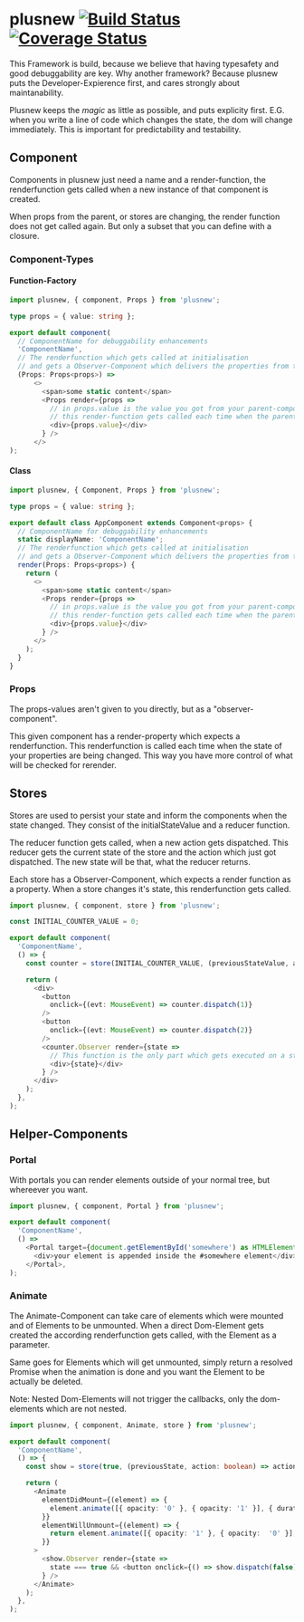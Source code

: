 # plusnew [![Build Status](https://api.travis-ci.org/plusnew/plusnew.svg?branch=master)](https://travis-ci.org/plusnew/plusnew) [![Coverage Status](https://coveralls.io/repos/github/plusnew/plusnew/badge.svg?branch=master)](https://coveralls.io/github/plusnew/plusnew)

This Framework is build, because we believe that having typesafety and good debuggability are key.
Why another framework? Because plusnew puts the Developer-Expierence first, and cares strongly about maintanability.

Plusnew keeps the *magic* as little as possible, and puts explicity first.
E.G. when you write a line of code which changes the state, the dom will change immediately. This is important for predictability and testability.

## Component
Components in plusnew just need a name and a render-function,
the renderfunction gets called when a new instance of that component is created.

When props from the parent, or stores are changing, the render function does not get called again. But only a subset that you can define with a closure.

### Component-Types
#### Function-Factory

```ts
import plusnew, { component, Props } from 'plusnew';

type props = { value: string };

export default component(
  // ComponentName for debuggability enhancements
  'ComponentName',
  // The renderfunction which gets called at initialisation
  // and gets a Observer-Component which delivers the properties from the parent
  (Props: Props<props>) =>
      <>
        <span>some static content</span>
        <Props render={props =>
          // in props.value is the value you got from your parent-component
          // this render-function gets called each time when the parent gives you new properties
          <div>{props.value}</div>
        } />
      </>
);
```

#### Class

```ts
import plusnew, { Component, Props } from 'plusnew';

type props = { value: string };

export default class AppComponent extends Component<props> {
  // ComponentName for debuggability enhancements
  static displayName: 'ComponentName';
  // The renderfunction which gets called at initialisation
  // and gets a Observer-Component which delivers the properties from the parent
  render(Props: Props<props>) {
    return (
      <>
        <span>some static content</span>
        <Props render={props =>
          // in props.value is the value you got from your parent-component
          // this render-function gets called each time when the parent gives you new properties
          <div>{props.value}</div>
        } />
      </>
    );
  }
}
```

### Props
The props-values aren't given to you directly, but as a "observer-component".

This given component has a render-property which expects a renderfunction. This renderfunction is called each time when the state of your properties are being changed.
This way you have more control of what will be checked for rerender.

## Stores

Stores are used to persist your state and inform the components when the state changed.
They consist of the initialStateValue and a reducer function.

The reducer function gets called, when a new action gets dispatched.
This reducer gets the current state of the store and the action which just got dispatched. The new state will be that, what the reducer returns.

Each store has a Observer-Component, which expects a render function as a property.
When a store changes it's state, this renderfunction gets called.

```ts
import plusnew, { component, store } from 'plusnew';

const INITIAL_COUNTER_VALUE = 0;

export default component(
  'ComponentName',
  () => {
    const counter = store(INITIAL_COUNTER_VALUE, (previousStateValue, action: number) => previousStateValue + action);

    return (
      <div>
        <button
          onclick={(evt: MouseEvent) => counter.dispatch(1)}
        />
        <button
          onclick={(evt: MouseEvent) => counter.dispatch(2)}
        />
        <counter.Observer render={state =>
          // This function is the only part which gets executed on a state change
          <div>{state}</div>
        } />
      </div>
    );
  },
);
```

## Helper-Components
### Portal
With portals you can render elements outside of your normal tree, but whereever you want.

```ts
import plusnew, { component, Portal } from 'plusnew';

export default component(
  'ComponentName',
  () =>
    <Portal target={document.getElementById('somewhere') as HTMLElement}>
      <div>your element is appended inside the #somewhere element</div>
    </Portal>,
);
```

### Animate
The Animate-Component can take care of elements which were mounted and of Elements to be unmounted.
When a direct Dom-Element gets created the according renderfunction gets called, with the Element as a parameter.

Same goes for Elements which will get unmounted, simply return a resolved Promise when the animation is done and you want the Element to be actually be deleted.

Note: Nested Dom-Elements will not trigger the callbacks, only the dom-elements which are not nested.

```ts
import plusnew, { component, Animate, store } from 'plusnew';

export default component(
  'ComponentName',
  () => {
    const show = store(true, (previousState, action: boolean) => action);

    return (
      <Animate
        elementDidMount={(element) => {
          element.animate([{ opacity: '0' }, { opacity: '1' }], { duration: 3000 })
        }}
        elementWillUnmount={(element) => {
          return element.animate([{ opacity: '1' }, { opacity:  '0' }], { duration: 3000 }).finished;
        }}
      >
        <show.Observer render={state =>
          state === true && <button onclick={() => show.dispatch(false)}>Remove me :)</button>
        } />
      </Animate>
    );
  },
);
```